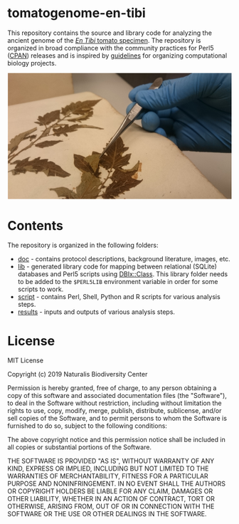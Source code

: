 # tomatogenome-en-tibi

This repository contains the source and library code for analyzing the ancient genome
of the [_En Tibi_ tomato specimen](https://data.biodiversitydata.nl/naturalis/specimen/L.2111092).
The repository is organized in broad compliance with the community practices for Perl5 
([CPAN](http://cpan.org)) releases and is inspired by 
[guidelines](https://doi.org/10.1371/journal.pcbi.1000424) for organizing computational
biology projects.

![](doc/images/Afbeelding3.png)

# Contents

The repository is organized in the following folders:

- [doc](doc) - contains protocol descriptions, background literature, images, etc.
- [lib](lib) - generated library code for mapping between relational (SQLite)
  databases and Perl5 scripts using [DBIx::Class](https://search.cpan.org/dist/DBIx-Class).
  This library folder needs to be added to the `$PERL5LIB` environment variable
  in order for some scripts to work.
- [script](script) - contains Perl, Shell, Python and R scripts for various
  analysis steps.  
- [results](results) - inputs and outputs of various analysis steps.  

# License

MIT License

Copyright (c) 2019 Naturalis Biodiversity Center

Permission is hereby granted, free of charge, to any person obtaining a copy
of this software and associated documentation files (the "Software"), to deal
in the Software without restriction, including without limitation the rights
to use, copy, modify, merge, publish, distribute, sublicense, and/or sell
copies of the Software, and to permit persons to whom the Software is
furnished to do so, subject to the following conditions:

The above copyright notice and this permission notice shall be included in all
copies or substantial portions of the Software.

THE SOFTWARE IS PROVIDED "AS IS", WITHOUT WARRANTY OF ANY KIND, EXPRESS OR
IMPLIED, INCLUDING BUT NOT LIMITED TO THE WARRANTIES OF MERCHANTABILITY,
FITNESS FOR A PARTICULAR PURPOSE AND NONINFRINGEMENT. IN NO EVENT SHALL THE
AUTHORS OR COPYRIGHT HOLDERS BE LIABLE FOR ANY CLAIM, DAMAGES OR OTHER
LIABILITY, WHETHER IN AN ACTION OF CONTRACT, TORT OR OTHERWISE, ARISING FROM,
OUT OF OR IN CONNECTION WITH THE SOFTWARE OR THE USE OR OTHER DEALINGS IN THE
SOFTWARE.

